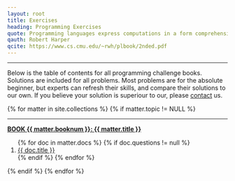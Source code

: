 ```yaml
---
layout: root
title: Exercises
heading: Programming Exercises
quote: Programming languages express computations in a form comprehensible to both people and machines.
qauth: Robert Harper
qcite: https://www.cs.cmu.edu/~rwh/plbook/2nded.pdf
---
```


<hr>

Below is the table of contents for all programming challenge books. Solutions are included for all problems. Most problems are for the absolute beginner, but experts can refresh their skills, and compare their solutions to our own. If you believe your solution is superiour to our, please <a href="{{ site.github.url }}/contact/">contact</a> us.

<nav class="tocnav">
  {% for matter in site.collections %}
  {% if matter.topic != NULL %}
  <hr>
  <strong>
      <a href="{{ site.github.url }}/{{ matter.label }}/index">
      BOOK {{ matter.booknum }}: {{ matter.title }}
    </a>
  </strong>
  <ol> 
    {% for doc in matter.docs %}
    {% if doc.questions != null %}
    <li class="tocnav section">
      <a href="{{ site.github.url }}/{{ matter.label }}/{{ doc.section }}/">
        {{ doc.title }}
      </a>
    </li>
    {% endif %}
    {% endfor %} 
  </ol>
  {% endif %}
  {% endfor %}
</nav>
